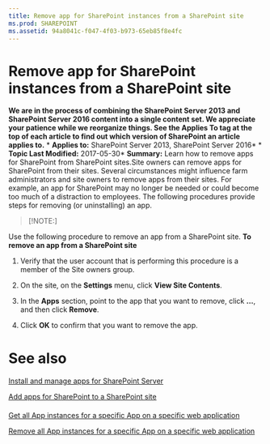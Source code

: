 ```yaml
---
title: Remove app for SharePoint instances from a SharePoint site
ms.prod: SHAREPOINT
ms.assetid: 94a8041c-f047-4f03-b973-65eb85f8e4fc
---
```



# Remove app for SharePoint instances from a SharePoint site
 **We are in the process of combining the SharePoint Server 2013 and SharePoint Server 2016 content into a single content set. We appreciate your patience while we reorganize things. See the Applies To tag at the top of each article to find out which version of SharePoint an article applies to.** * **Applies to:** SharePoint Server 2013, SharePoint Server 2016*  * **Topic Last Modified:** 2017-05-30* **Summary:** Learn how to remove apps for SharePoint from SharePoint sites.Site owners can remove apps for SharePoint from their sites. Several circumstances might influence farm administrators and site owners to remove apps from their sites. For example, an app for SharePoint may no longer be needed or could become too much of a distraction to employees. The following procedures provide steps for removing (or uninstalling) an app. 
> [!NOTE:]

  
    
    

Use the following procedure to remove an app from a SharePoint site. **To remove an app from a SharePoint site**
1. Verify that the user account that is performing this procedure is a member of the Site owners group.
    
  
2. On the site, on the **Settings** menu, click **View Site Contents**.
    
  
3. In the **Apps** section, point to the app that you want to remove, click **…**, and then click **Remove**.
    
  
4. Click **OK** to confirm that you want to remove the app.
    
  

# See also

#### 

 [Install and manage apps for SharePoint Server](html/install-and-manage-apps-for-sharepoint-server.md)
  
    
    
 [Add apps for SharePoint to a SharePoint site](html/add-apps-for-sharepoint-to-a-sharepoint-site.md)
  
    
    

#### 

 [Get all App instances for a specific App on a specific web application](https://go.microsoft.com/fwlink/p/?LinkId=273969)
  
    
    
 [Remove all App instances for a specific App on a specific web application](https://go.microsoft.com/fwlink/p/?LinkId=273970)
  
    
    

  
    
    

